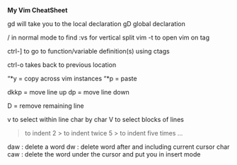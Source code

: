 **My Vim CheatSheet**

gd will take you to the local declaration
gD global declaration

/ in normal mode to find
:vs <filename> for vertical split 
vim -t <tag> to open vim on tag

ctrl-] to go to function/variable definition(s) using ctags

ctrl-o takes back to previous location 

“*y = copy across vim instances
“*p = paste

dkkp = move line up
dp = move line down

D = remove remaining line

v to select within line char by char
V to select blocks of lines

> to indent
2 > to indent twice
5 > to indent five times 
...

daw : delete a word
dw : delete word after and including current cursor char
caw : delete the word under the cursor and put you in insert mode
